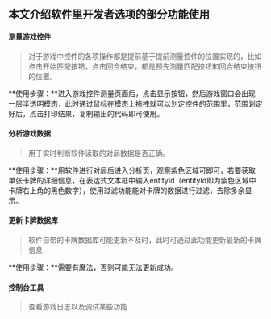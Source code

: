 ## 本文介绍软件里开发者选项的部分功能使用



#### 测量游戏控件

> 对于游戏中控件的各项操作都是提前基于提前测量控件的位置实现的，比如点击开始匹配按钮，点击回合结束，都是预先测量匹配按钮和回合结束按钮的位置。

**使用步骤：**进入游戏控件测量页面后，点击显示按钮，然后游戏窗口会出现一层半透明模态，此时通过鼠标在模态上拖拽就可以划定控件的范围里，范围划定好后，点击打印结果，复制输出的代码即可使用。



#### 分析游戏数据

> 用于实时判断软件读取的对局数据是否正确。

**使用步骤：**用软件进行对局后进入分析页，观察紫色区域可即可，若要获取单张卡牌的详细信息，在表达式文本框中输入entityId（entityId即为紫色区域中卡牌右上角的黑色数字），使用过滤功能能对卡牌的数据进行过滤，去除多余显示。



#### 更新卡牌数据库

> 软件自带的卡牌数据库可能更新不及时，此时可通过此功能更新最新的卡牌信息

**使用步骤：**需要有魔法，否则可能无法更新成功。



#### 控制台工具

> 查看游戏日志以及调试某些功能